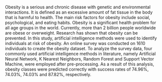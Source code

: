 Obesity is a serious and chronic disease with genetic and environmental 
interactions. It is defined as an excessive amount of fat tissue in the body 
that is harmful to health. The main risk factors for obesity include social, 
psychological, and eating habits. Obesity is a significant health problem 
for all age groups in the world. Currently, more than 2 billion people 
worldwide are obese or overweight. Research has shown that obesity can 
be prevented. In this study, artificial intelligence methods were used to 
identify individuals at risk of obesity. An online survey was conducted on 
1610 individuals to create the obesity dataset. To analyze the survey data, 
four commonly used artificial intelligence methods in literature, namely 
Artificial Neural Network, K Nearest Neighbors, Random Forest and 
Support Vector Machine, were employed after pre-processing. As a result 
of this analysis, obesity classes were predicted correctly with success rates 
of 74.96%, 74.03%, 74.03% and 87.82%, respectively.
